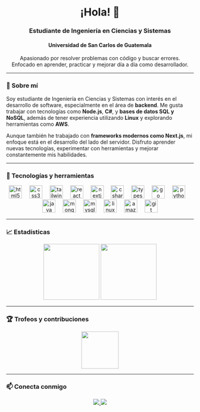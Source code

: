 <h1 align="center">¡Hola! 👋 </h1>
<h3 align="center">Estudiante de Ingeniería en Ciencias y Sistemas</h3>
<h4 align="center">Universidad de San Carlos de Guatemala</h4>

<p align="center">
  Apasionado por resolver problemas con código y buscar errores.<br>
  Enfocado en aprender, practicar y mejorar día a día como desarrollador.
</p>


---

### 🚀 Sobre mí

Soy estudiante de Ingeniería en Ciencias y Sistemas con interés en el desarrollo de software, especialmente en el área de **backend**.
Me gusta trabajar con tecnologías como **Node.js**, **C#**, y **bases de datos SQL y NoSQL**, además de tener experiencia utilizando **Linux** y explorando herramientas como **AWS**.

Aunque también he trabajado con **frameworks modernos como Next.js**, mi enfoque está en el desarrollo del lado del servidor.
Disfruto aprender nuevas tecnologías, experimentar con herramientas y mejorar constantemente mis habilidades.


---

### 🧰 Tecnologías y herramientas

<div align="center">
  <img src="https://skillicons.dev/icons?i=html" height="35" alt="html5 logo"  />
  <img width="12" />
  <img src="https://skillicons.dev/icons?i=css" height="35" alt="css3 logo"  />
  <img width="12" />
  <img src="https://skillicons.dev/icons?i=tailwind" height="35" alt="tailwindcss logo"  />
  <img width="12" />
  <img src="https://skillicons.dev/icons?i=react" height="35" alt="react logo"  />
  <img width="12" />
  <img src="https://skillicons.dev/icons?i=nextjs" height="35" alt="nextjs logo"  />
  <img width="12" />
  <img src="https://skillicons.dev/icons?i=cs" height="35" alt="csharp logo"  />
  <img width="12" />
  <img src="https://skillicons.dev/icons?i=ts" height="35" alt="typescript logo"  />
  <img width="12" />
  <img src="https://skillicons.dev/icons?i=go" height="35" alt="go logo"  />
  <img width="12" />
  <img src="https://skillicons.dev/icons?i=py" height="35" alt="python logo"  />
  <img width="12" />
  <img src="https://skillicons.dev/icons?i=java" height="35" alt="java logo"  />
  <img width="12" />
  <img src="https://skillicons.dev/icons?i=mongodb" height="35" alt="mongodb logo"  />
  <img width="12" />
  <img src="https://skillicons.dev/icons?i=mysql" height="35" alt="mysql logo"  />
  <img width="12" />
  <img src="https://skillicons.dev/icons?i=linux" height="35" alt="linux logo"  />
  <img width="12" />
  <img src="https://skillicons.dev/icons?i=aws" height="35" alt="amazonwebservices logo"  />
  <img width="12" />
  <img src="https://skillicons.dev/icons?i=git" height="35" alt="git logo"  />
</div>

---

### 📈 Estadísticas

<p align="center">
  <img src="https://github-readme-stats.vercel.app/api?username=D3r3-k&show_icons=true&theme=dracula&hide_border=false" height="150" />
  <img src="https://streak-stats.demolab.com?user=D3r3-k&theme=dracula&hide_border=false" height="150"/>
</p>

---

### 🏆 Trofeos y contribuciones

<p align="center">
  <img src="https://github-profile-trophy.vercel.app?username=D3r3-k&theme=dracula&row=1&margin-w=15" height="100" />
</p>

---

### 📫 Conecta conmigo

<p align="center">
  <a href="https://www.linkedin.com/in/d3r3k/" target="_blank">
    <img src="https://img.shields.io/badge/LinkedIn-D3r3k-0077B5?style=for-the-badge&logo=linkedin&logoColor=white" />
  </a>
  <a href="https://x.com/D3r3_k_" target="_blank">
    <img src="https://img.shields.io/badge/X-Twitter-1E1E1E?style=for-the-badge&logo=twitter&logoColor=white" />
  </a>
</p>
